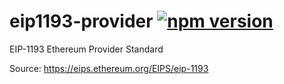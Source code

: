 # eip1193-provider [![npm version](https://badge.fury.io/js/eip1193-provider.svg)](https://badge.fury.io/js/eip1193-provider)

EIP-1193 Ethereum Provider Standard

Source: https://eips.ethereum.org/EIPS/eip-1193
